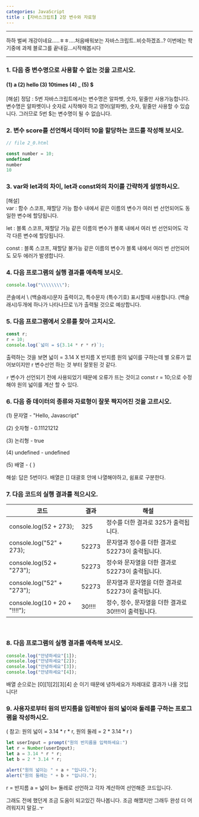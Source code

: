 ```yaml
---
categories: JavaScript
title : [자바스크립트] 2장 변수와 자료형
---
```

___

하하 벌써 개강이네요.....ㅎㅎ....처음배워보는 자바스크립트..비슷하겠죠..? 
이번에는 학기중에 과제 블로그를 끝내길...시작해봅시다
___

### 1. 다음 중 변수명으로 사용할 수 없는 것을 고르시오.
#### (1) a (2) hello (3) 10times (4) _ (5) $

 [해설] 정답 : 5번
 자바스크립트에서는 변수명은 알파벳, 숫자, 밑줄만 사용가능합니다.
 변수명은 알파벳이나 숫자로 시작해야 하고 영어(알파벳), 숫자, 밑줄만 사용할 수 있습니다.
 그러므로 5번 $는 변수명이 될 수 없습니다.


### 2. 변수 score를 선언해서 데이터 10을 할당하는 코드를 작성해 보시오.
```js
// file 2_0.html

const number = 10;
undefined
number
10
```
### 3. var와 let과의 차이, let과 const와의 차이를 간략하게 설명하시오.
[해설]  
var : 함수 스코프, 재할당 가능
함수 내에서 같은 이름의 변수가 여러 번 선언되어도 동일한 변수에 할당됩니다.

let : 블록 스코프, 재할당 가능
같은 이름의 변수가 블록 내에서 여러 번 선언되어도 각각 다른 변수에 할당됩니다.

const : 블록 스코프, 재할당 불가능
 같은 이름의 변수가 블록 내에서 여러 번 선언되어도 모두 에러가 발생합니다.

 ### 4. 다음 프로그램의 실행 결과를 예측해 보시오.
 ```js
console.log("\\\\\\\\");
```
콘솔에서 \ (백슬래시)문자 출력이고, 특수문자 (특수기호) 표시할때 사용합니다.
(백슬래시)두개에 하나가 나타나므로 \\\\가 출력될 것으로 예상합니다.

### 5. 다음 프로그램에서 오류를 찾아 고치시오.
```js
const r;
r = 10;
console.log(`넓이 = ${3.14 * r * r)`);
```
 출력하는 것을 보면 넓이 = 3.14 X 반지름 X 반지름 원의 넓이를 구하는데 별 오류가 없어보이지만 r 변수선언 하는 것 부터 잘못된 것 같다.  
 
 `r` 변수가 선언되기 전에 사용되었기 때문에 오류가 뜨는 것이고  const r = 10;으로 수정해야 원의 넓이를 계산 할 수 있다.
  
### 6. 다음 중 데이터의 종류와 자료형이 잘못 짝지어진 것을 고르시오.

(1) 문자열 - "Hello, Javascript"

(2) 숫자형 - 0.11121212

(3) 논리형 - true

(4) undefined - undefined

(5) 배열 - { }

해설: 답은 5번이다. 배열은 [] 대괄호 안에 나열해야하고, 쉼표로 구분한다.

### 7. 다음 코드의 실행 결과를 적으시오.<br>

| 코드 | 결과 | 해설 |
| --- | --- | --- |
| console.log(52 + 273); | 325 | 정수를 더한 결과로 325가 출력됩니다. |
| console.log("52" + 273); | 52273 | 문자열과 정수를 더한 결과로 52273이 출력됩니다. |
| console.log(52 + "273"); | 52273 | 정수와 문자열을 더한 결과로 52273이 출력됩니다. |
| console.log("52" + "273"); | 52273 | 문자열과 문자열을 더한 결과로 52273이 출력됩니다. |
| console.log(10 + 20 + "!!!!"); | 30!!!! | 정수, 정수, 문자열을 더한 결과로 30!!!!이 출력됩니다. |

<br>

### 8. 다음 프로그램의 실행 결과를 예측해 보시오.
 ```js
console.log("안녕하세요"[1]);
console.log("안녕하세요"[2]);
console.log("안녕하세요"[3]);
console.log("안녕하세요"[4]);
```
배열 순으로는 [0][1][2][3][4] 순 이기 때문에 녕하세요가 차례대로 결과가 나올 것입니다!

### 9. 사용자로부터 원의 반지름을 입력받아 원의 넓이와 둘레를 구하는 프로그램을 작성하시오.
 ( 참고: 원의 넓이 = 3.14 * r * r, 원의 둘레 = 2 * 3.14 * r )
 ```js
 let userInput = prompt("원의 반지름을 입력하세요:")
 let r = Number(userInput);
 let a = 3.14 * r * r;
 let b = 2 * 3.14 * r;

alert("원의 넓이는 " + a + "입니다.");
alert("원의 둘레는 " + b + "입니다.");
 ```
 r = 반지름  a = 넓이  b= 둘레로 선언하고 각자 계산하여 선언해준 코드입니다.

 
 그래도 전에 했던게 조금 도움이 되고있긴 하나봅니다. 조금 해맸지만 그래두 완성 더 어려워지지 말길..ㅜ
